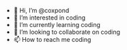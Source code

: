- 👋 Hi, I’m @coxpond
- 👀 I’m interested in coding
- 🌱 I’m currently learning coding
- 💞️ I’m looking to collaborate on coding
- 📫 How to reach me coding

<!---
coxpond/coxpond is a ✨ special ✨ repository because its `README.md` (this file) appears on your GitHub profile.
You can click the Preview link to take a look at your changes.
--->
